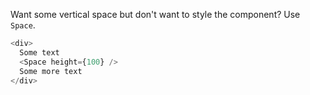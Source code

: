 Want some vertical space but don't want to style the component? Use `Space`.
```js
<div>
  Some text
  <Space height={100} />
  Some more text
</div>
```
